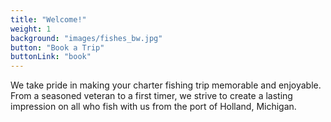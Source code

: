 ```yaml
---
title: "Welcome!"
weight: 1
background: "images/fishes_bw.jpg"
button: "Book a Trip"
buttonLink: "book"
---
```


We take pride in making your charter fishing trip memorable and enjoyable. From a seasoned veteran to a first timer, we strive to create a lasting impression on all who fish with us from the port of Holland, Michigan.

